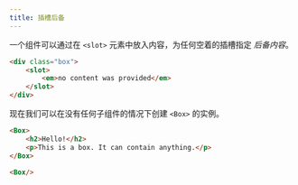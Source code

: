 ```yaml
---
title: 插槽后备
---
```


一个组件可以通过在 `<slot>` 元素中放入内容，为任何空着的插槽指定 _后备内容_。

```html
<div class="box">
	<slot>
		<em>no content was provided</em>
	</slot>
</div>
```

现在我们可以在没有任何子组件的情况下创建 `<Box>` 的实例。

```html
<Box>
	<h2>Hello!</h2>
	<p>This is a box. It can contain anything.</p>
</Box>

<Box/>
```
